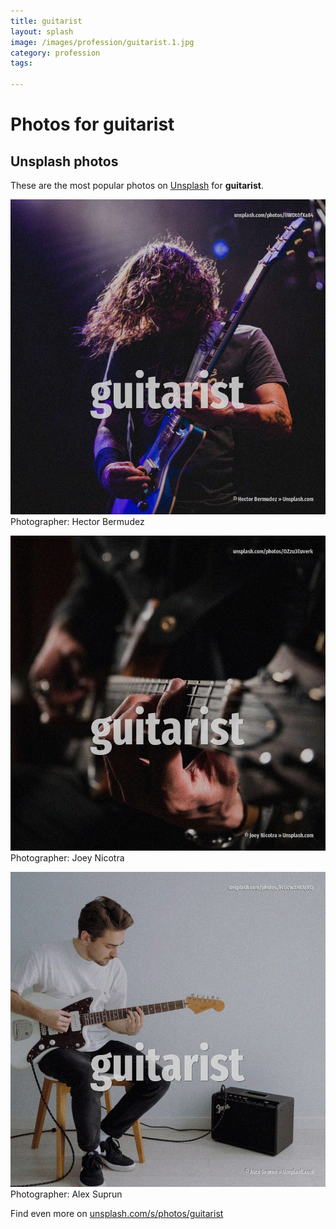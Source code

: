 ```yaml
---
title: guitarist
layout: splash
image: /images/profession/guitarist.1.jpg
category: profession
tags:

---
```

# Photos for guitarist
 
## Unsplash photos
These are the most popular photos on [Unsplash](https://unsplash.com) for **guitarist**.
 
![guitarist](/images/profession/guitarist.1.jpg)
Photographer:  Hector Bermudez
 
![guitarist](/images/profession/guitarist.2.jpg)
Photographer:  Joey Nicotra
 
![guitarist](/images/profession/guitarist.3.jpg)
Photographer:  Alex Suprun
 
Find even more on [unsplash.com/s/photos/guitarist](https://unsplash.com/s/photos/guitarist)
 
